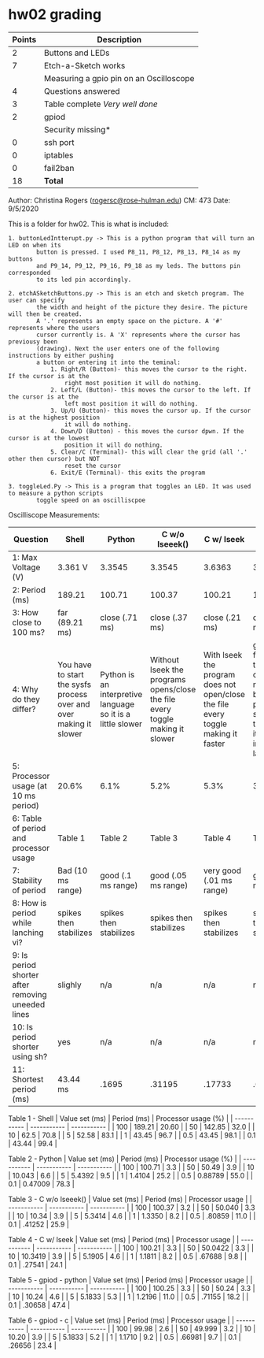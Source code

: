 # hw02 grading

| Points      | Description |
| ----------- | ----------- |
|  2 | Buttons and LEDs 
|  7 | Etch-a-Sketch works
|    | Measuring a gpio pin on an Oscilloscope 
|  4 | Questions answered
|  3 | Table complete   *Very well done*
|  2 | gpiod
|    | Security      missing*
|  0 | ssh port
|  0 | iptables
|  0 | fail2ban
| 18 | **Total**

Author: Christina Rogers (rogersc@rose-hulman.edu)
CM: 473
Date: 9/5/2020

This is a folder for hw02. This is what is included:

    1. buttonLedIntterupt.py -> This is a python program that will turn an LED on when its
            button is pressed. I used P8_11, P8_12, P8_13, P8_14 as my buttons
            and P9_14, P9_12, P9_16, P9_18 as my leds. The buttons pin corresponded
            to its led pin accordingly.
            
    2. etchASketchButtons.py -> This is an etch and sketch program. The user can specify 
            the width and height of the picture they desire. The picture will then be created. 
            A '.' represents an empty space on the picture. A '#' represents where the users 
            cursor currently is. A 'X' represents where the cursor has previousy been
            (drawing). Next the user enters one of the following instructions by either pushing
            a button or entering it into the teminal:
                1. Right/R (Button)- this moves the cursor to the right. If the cursor is at the
                    right most position it will do nothing.
                2. Left/L (Button)- this moves the cursor to the left. If the cursor is at the
                    left most position it will do nothing.
                3. Up/U (Button)- this moves the cursor up. If the cursor is at the highest position
                    it will do nothing.
                4. Down/D (Button) - this moves the cursor dpwn. If the cursor is at the lowest
                    position it will do nothing.
                5. Clear/C (Terminal)- this will clear the grid (all '.' other then cursor) but NOT 
                    reset the cursor
                6. Exit/E (Terminal)- this exits the program
                
    3. toggleLed.Py -> This is a program that toggles an LED. It was used to measure a python scripts
            toggle speed on an oscilliscpoe
            

Oscilliscope Measurements:

| Question      | Shell | Python | C w/o lseeek() | C w/ lseek | gpiod - python | gpiod - c |
| ----------- | ----------- | ----------- | ----------- | ----------- | ----------- | ----------- |
|  1: Max Voltage (V) | 3.361 V | 3.3545 | 3.3545 | 3.6363 | 3.2442 | 3.2167 |
|  2: Period (ms) | 189.21 | 100.71 | 100.37 | 100.21 | 100.25 | 99.98 |
|  3: How close to 100 ms? | far (89.21 ms) | close (.71 ms) | close (.37 ms) | close (.21 ms) | close (.25 ms) | very close (.02 ms) |
|  4: Why do they differ? | You have to start the sysfs process over and over making it slower| Python is an interpretive language so it is a little slower | Without lseek the programs opens/close the file every toggle making it slower | With lseek the program does not open/close the file every toggle making it faster| gpiod is faster than other methods but python is slower then c b/c it is an interpretiv language |  gpiod is faster then other methods and c is faster then python | 
|  5: Processor usage (at 10 ms period) | 20.6% | 6.1% | 5.2% | 5.3% | 3.9% | 4.0% |
|  6: Table of period and processor usage | Table 1 | Table 2 | Table 3 | Table 4 | Table 5 | Table 6 |
|  7: Stability of period | Bad (10 ms range) | good (.1 ms range) | good (.05 ms range) | very good (.01 ms range) | good (.2 ms range) | good (.15 ms range) |
|  8: How is period while lanching vi? | spikes  then stabilizes | spikes  then stabilizes | spikes  then stabilizes | spikes  then stabilizes | spikes  then stabilizes | spikes  then stabilizes |
|  9: Is period shorter after removing uneeded lines |  slighly | n/a | n/a | n/a | n/a | n/a |
|  10: Is period shorter using sh? | yes | n/a | n/a | n/a | n/a | n/a |
|  11: Shortest period (ms) | 43.44 ms | .1695 | .31195 | .17733 | .01734 | .0099187 |


Table 1 -  Shell
| Value set (ms) | Period (ms) | Processor usage (%) |
| ----------- | ----------- | ----------- |
| 100 | 189.21 | 20.60 |
| 50 | 142.85 | 32.0 |
| 10 | 62.5 | 70.8 |
| 5 | 52.58 | 83.1 |
| 1 | 43.45 | 96.7 |
| 0.5 | 43.45 | 98.1 |
| 0.1 | 43.44 | 99.4 |

Table 2  - Python
| Value set (ms) | Period (ms) | Processor usage (%) |
| ----------- | ----------- | ----------- |
| 100 | 100.71 | 3.3 |
| 50 | 50.49 | 3.9 |
| 10 | 10.043 | 6.6 |
| 5 | 5.4392 | 9.5 |
| 1 | 1.4104 | 25.2 |
| 0.5 | 0.88789 | 55.0 |
| 0.1 | 0.47009 | 78.3 |

Table 3 - C w/o lseeek()
| Value set (ms) | Period (ms) | Processor usage |
| ----------- | ----------- | ----------- |
| 100 | 100.37 | 3.2 |
| 50 | 50.040 | 3.3 |
| 10 | 10.34 | 3.9 |
| 5 | 5.3414 | 4.6 |
| 1 | 1.3350 | 8.2 |
| 0.5 | .80859 | 11.0 |
| 0.1 | .41252 | 25.9 |

Table 4 - C w/ lseek
| Value set (ms) | Period (ms) | Processor usage |
| ----------- | ----------- | ----------- |
| 100 | 100.21 | 3.3 |
| 50 | 50.0422 | 3.3 |
| 10 | 10.3419 | 3.9 |
| 5 | 5.1905 | 4.6 |
| 1 | 1.1811 | 8.2 |
| 0.5 | .67688 | 9.8 |
| 0.1 | .27541 | 24.1 |

Table 5 - gpiod - python
| Value set (ms) | Period (ms) | Processor usage |
| ----------- | ----------- | ----------- |
| 100 | 100.25 | 3.3 |
| 50 | 50.24 | 3.3 |
| 10 | 10.24 | 4.6 |
| 5 | 5.1833 | 5.3 |
| 1 | 1.2196 | 11.0 |
| 0.5 | .71155 | 18.2 |
| 0.1 | .30658 | 47.4 |

Table 6 - gpiod - c
| Value set (ms) | Period (ms) | Processor usage |
| ----------- | ----------- | ----------- |
| 100 | 99.98 | 2.6 |
| 50 | 49.999 | 3.2 |
| 10 | 10.20 | 3.9 |
| 5 | 5.1833 | 5.2 |
| 1 | 1.1710 | 9.2 |
| 0.5 | .66981 | 9.7 |
| 0.1 | .26656 | 23.4 |
